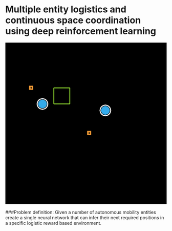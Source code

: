 # Multiple entity logistics and continuous space coordination using deep reinforcement learning

![](evaluation_loop.gif)

###Problem definition:
Given a number of autonomous mobility entities create a single neural network that can infer their next required positions in a specific logistic reward based environment.<br />
